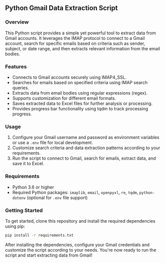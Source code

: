 ## Python Gmail Data Extraction Script

### Overview
This Python script provides a simple yet powerful tool to extract data from Gmail accounts. It leverages the IMAP protocol to connect to a Gmail account, search for specific emails based on criteria such as sender, subject, or date range, and then extracts relevant information from the email bodies.

### Features
- Connects to Gmail accounts securely using IMAP4_SSL.
- Searches for emails based on specified criteria using IMAP search queries.
- Extracts data from email bodies using regular expressions (regex).
- Supports customization for different email formats.
- Saves extracted data to Excel files for further analysis or processing.
- Provides progress bar functionality using tqdm to track processing progress.

### Usage
1. Configure your Gmail username and password as environment variables or use a `.env` file for local development.
2. Customize search criteria and data extraction patterns according to your requirements.
3. Run the script to connect to Gmail, search for emails, extract data, and save it to Excel.

### Requirements
- Python 3.6 or higher
- Required Python packages: `imaplib`, `email`, `openpyxl`, `re`, `tqdm`, `python-dotenv` (optional for `.env` file support)

### Getting Started
To get started, clone this repository and install the required dependencies using pip:

```bash
pip install -r requirements.txt
```

After installing the dependencies, configure your Gmail credentials and customize the script according to your needs. You're now ready to run the script and start extracting data from Gmail!
